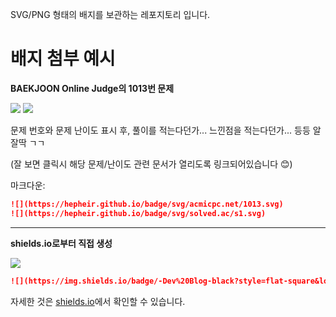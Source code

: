 SVG/PNG 형태의 배지를 보관하는 레포지토리 입니다.

# 배지 첨부 예시
**BAEKJOON Online Judge의 1013번 문제**

![](https://hepheir.github.io/badge-collection/svg/acmicpc.net/1013.svg)
![](https://hepheir.github.io/badge-collection/svg/solved.ac/s1.svg)

문제 번호와 문제 난이도 표시 후, 풀이를 적는다던가... 느낀점을 적는다던가... 등등 알잘딱 ㄱㄱ

(잘 보면 클릭시 해당 문제/난이도 관련 문서가 열리도록 링크되어있습니다 😊)


마크다운:
```markdown
![](https://hepheir.github.io/badge/svg/acmicpc.net/1013.svg)
![](https://hepheir.github.io/badge/svg/solved.ac/s1.svg)
```

---

**shields.io로부터 직접 생성**

![](https://img.shields.io/badge/-Dev%20Blog-black?style=flat-square&logo=github&link=https://hepheir.github.io/)

```markdown
![](https://img.shields.io/badge/-Dev%20Blog-black?style=flat-square&logo=github&link=https://hepheir.github.io/)
```

자세한 것은 [shields.io](https://shields.io/)에서 확인할 수 있습니다.
